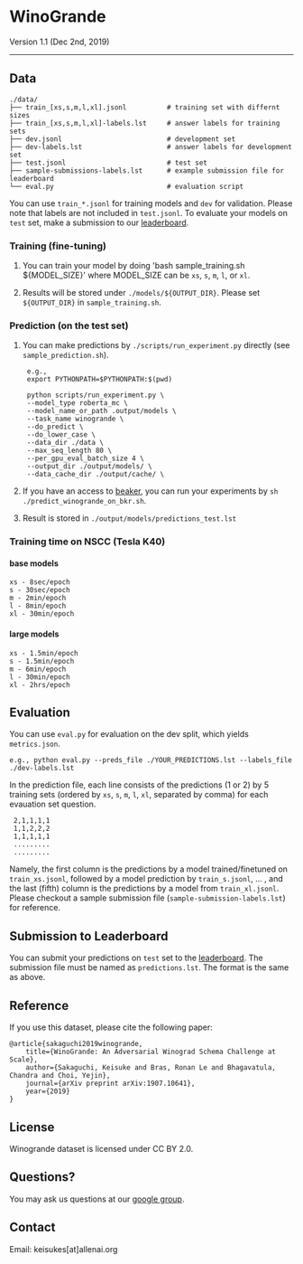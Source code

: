 # WinoGrande 

Version 1.1 (Dec 2nd, 2019)

- - - 

## Data

    ./data/
    ├── train_[xs,s,m,l,xl].jsonl          # training set with differnt sizes
    ├── train_[xs,s,m,l,xl]-labels.lst     # answer labels for training sets
    ├── dev.jsonl                          # development set
    ├── dev-labels.lst                     # answer labels for development set
    ├── test.jsonl                         # test set
    ├── sample-submissions-labels.lst      # example submission file for leaderboard    
    └── eval.py                            # evaluation script
    
You can use `train_*.jsonl` for training models and `dev` for validation.
Please note that labels are not included in `test.jsonl`. To evaluate your models on `test` set, make a submission to our [leaderboard](https://winogrande.allenai.org).

### Training (fine-tuning)

1. You can train your model by doing 'bash sample_training.sh ${MODEL_SIZE}' where MODEL_SIZE can be `xs`, `s`, `m`, `l`, or `xl`.

1. Results will be stored under `./models/${OUTPUT_DIR}`. Please set `${OUTPUT_DIR}` in `sample_training.sh`.

### Prediction (on the test set)

1. You can make predictions by `./scripts/run_experiment.py` directly (see `sample_prediction.sh`).

        e.g., 
        export PYTHONPATH=$PYTHONPATH:$(pwd)

        python scripts/run_experiment.py \
        --model_type roberta_mc \
        --model_name_or_path .output/models \
        --task_name winogrande \
        --do_predict \
        --do_lower_case \
        --data_dir ./data \
        --max_seq_length 80 \
        --per_gpu_eval_batch_size 4 \
        --output_dir ./output/models/ \
        --data_cache_dir ./output/cache/ \

1. If you have an access to [beaker](https://beaker.org/), you can run your experiments  by `sh ./predict_winogrande_on_bkr.sh`.

1. Result is stored in `./output/models/predictions_test.lst`

### Training time on NSCC (Tesla K40)
#### base models
```
xs - 8sec/epoch  
s - 30sec/epoch  
m - 2min/epoch  
l - 8min/epoch  
xl - 30min/epoch  
```
#### large models
```
xs - 1.5min/epoch  
s - 1.5min/epoch  
m - 6min/epoch  
l - 30min/epoch  
xl - 2hrs/epoch  
```
## Evaluation

You can use `eval.py` for evaluation on the dev split, which yields `metrics.json`. 

    e.g., python eval.py --preds_file ./YOUR_PREDICTIONS.lst --labels_file ./dev-labels.lst

In the prediction file, each line consists of the predictions (1 or 2) by 5 training sets (ordered by `xs`, `s`, `m`, `l`, `xl`, separated by comma) for each evauation set question. 

     2,1,1,1,1
     1,1,2,2,2
     1,1,1,1,1
     .........
     .........

Namely, the first column is the predictions by a model trained/finetuned on `train_xs.jsonl`, followed by a model prediction by `train_s.jsonl`, ... , and the last (fifth) column is the predictions by a model from `train_xl.jsonl`.
Please checkout a sample submission file (`sample-submission-labels.lst`) for reference.

## Submission to Leaderboard

You can submit your predictions on `test` set to the [leaderboard](http://winogrande.allenai.org).
The submission file must be named as `predictions.lst`. The format is the same as above.  

    
## Reference
If you use this dataset, please cite the following paper:

	@article{sakaguchi2019winogrande,
	    title={WinoGrande: An Adversarial Winograd Schema Challenge at Scale},
	    author={Sakaguchi, Keisuke and Bras, Ronan Le and Bhagavatula, Chandra and Choi, Yejin},
	    journal={arXiv preprint arXiv:1907.10641},
	    year={2019}
	}


## License 

Winogrande dataset is licensed under CC BY 2.0.


## Questions?

You may ask us questions at our [google group](https://groups.google.com/a/allenai.org/forum/#!forum/winogrande).


## Contact 

Email: keisukes[at]allenai.org
